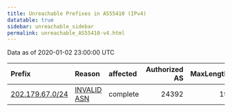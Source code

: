 ```yaml
---
title: Unreachable Prefixes in AS55410 (IPv4)
datatable: true
sidebar: unreachable_sidebar
permalink: unreachable_AS55410-v4.html
---
```


Data as of 2020-01-02 23:00:00 UTC


<div class="datatable-begin"></div>

| Prefix                                                   | Reason                                                                                                 | affected   |   Authorized AS |   MaxLength | Anchor                                       |   unreachable /24s |
|:---------------------------------------------------------|:-------------------------------------------------------------------------------------------------------|:-----------|----------------:|------------:|:---------------------------------------------|-------------------:|
| [202.179.67.0/24](https://stat.ripe.net/202.179.67.0/24) | [INVALID ASN](https://rpki-validator.ripe.net/announcement-preview?asn=AS55410&prefix=202.179.67.0/24) | complete   |           24392 |          19 | [APNIC](unreachable_APNIC_RPKI_Root-v4.html) |                  1 |

<div class="datatable-end"></div>